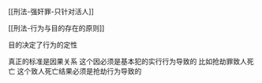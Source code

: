 [[刑法-强奸罪-只针对活人]]

[[刑法-行为与目的存在的原则]]

目的决定了行为的定性

真正的标准是因果关系
	这个因必须是基本犯的实行行为导致的
	比如抢劫罪致人死亡 这个致人死亡结果必须是抢劫行为导致的
	